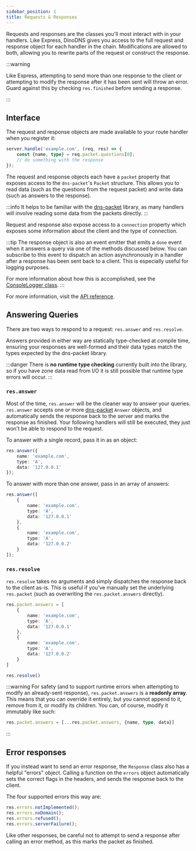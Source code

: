 ```yaml
---
sidebar_position: 1
title: Requests & Responses
---
```


Requests and responses are the classes you'll most interact with in your handlers. Like Express, DinoDNS gives you access to the full request and response object for each handler in the chain. Modifications are allowed to both, allowing you to rewrite parts of the request or construct the response.

:::warning

Like Express, attempting to send more than one response to the client or attempting to modify the response after it has been sent will throw an error. Guard against this by checking `res.finished` before sending a response.

:::

## Interface

The request and response objects are made available to your route handler when you register it:

```ts title="handler.ts"
server.handle('example.com', (req, res) => {
    const {name, type} = req.packet.questions[0];
    // do something with the response
});
```

The request and response objects each have a `packet` property that exposes access to the `dns-packet`'s `Packet` structure. This allows you to read data (such as the questions from the request packet) and write data (such as answers to the response).

:::info
It helps to be familiar with the [dns-packet](https://www.npmjs.com/package/dns-packet) library, as many handlers will involve reading some data from the packets directly.
:::

Request and response also expose access to a `connection` property which exposes some information about the client and the type of connection.

:::tip
The response object is also an event emitter that emits a `done` event when it answers a query via one of the methods discussed below. You can subscribe to this event to dispatch an action asynchronously in a handler after a response has been sent back to a client. This is especially useful for logging purposes.

For more information about how this is accomplished, see the [ConsoleLogger class](https://github.com/jafayer/DinoDNS/blob/main/src/plugins/loggers/ConsoleLogger/index.ts).
:::

For more information, visit the [API reference](https://api.dinodns.dev).

## Answering Queries

There are two ways to respond to a request: `res.answer` and `res.resolve`.

Answers provided in either way are statically type-checked at compile time, ensuring your responses are well-formed and their data types match the types expected by the dns-packet library.

:::danger
There is **no runtime type checking** currently built into the library, so if you have zone data read from I/O it is still possible that runtime type errors will occur.
:::

### `res.answer`

Most of the time, `res.answer` will be the cleaner way to answer your queries. `res.answer` accepts one or more [dns-packet](https://www.npmjs.com/package/dns-packet) `Answer` objects, and automatically sends the response back to the server and marks the response as finished. Your following handlers will still be executed, they just won't be able to respond to the request.

To answer with a single record, pass it in as an object:

```ts
res.answer({
    name: 'example.com',
    type: 'A',
    data: '127.0.0.1'
});
```

To answer with more than one answer, pass in an array of answers:

```ts title="handler.ts"
res.answer([
    {
        name: 'example.com',
        type: 'A',
        data: '127.0.0.1'
    },
    {
        name: 'example.com',
        type: 'A',
        data: '127.0.0.2'
    }
]);
```

### `res.resolve`

`res.resolve` takes no arguments and simply dispatches the response back to the client as-is. This is useful if you've manually set the underlying `res.packet` (such as overwriting the `res.packet.answers` directly).

```ts title="handler.ts"
res.packet.answers = [
    {
        name: 'example.com',
        type: 'A',
        data: '127.0.0.1'
    },
    {
        name: 'example.com',
        type: 'A',
        data: '127.0.0.2'
    }
]

res.resolve()
```
:::warning
For safety (and to support runtime errors when attempting to modify an already-sent response), `res.packet.answers` is a **readonly array**. This means that you can override it entirely, but you cannot append to it, remove from it, or modify its children. You can, of course, modify it immutably like such:
```ts
res.packet.answers = [...res.packet.answers, {name, type, data}]
```
:::


## Error responses

If you instead want to send an error response, the `Response` class also has a helpful "errors" object. Calling a function on the `errors` object automatically sets the correct flags in the headers, and sends the response back to the client.

The four supported errors this way are:

```ts title="errors.ts"
res.errors.notImplemented();
res.errors.nxDomain();
res.errors.refused();
res.errors.serverFailure();
```

Like other responses, be careful not to attempt to send a response after calling an error method, as this marks the packet as finished.